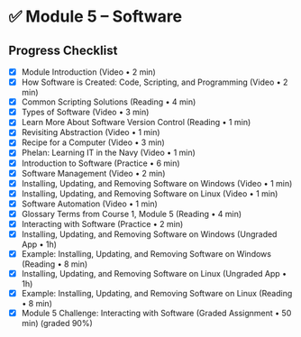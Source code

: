# ✅ Module 5 – Software

## Progress Checklist

- [x] Module Introduction (Video • 2 min)  
- [x] How Software is Created: Code, Scripting, and Programming (Video • 2 min)  
- [x] Common Scripting Solutions (Reading • 4 min)  
- [x] Types of Software (Video • 3 min)  
- [x] Learn More About Software Version Control (Reading • 1 min)  
- [x] Revisiting Abstraction (Video • 1 min)  
- [x] Recipe for a Computer (Video • 3 min)  
- [x] Phelan: Learning IT in the Navy (Video • 1 min)  
- [x] Introduction to Software (Practice • 6 min)  
- [x] Software Management (Video • 2 min)  
- [x] Installing, Updating, and Removing Software on Windows (Video • 1 min)  
- [x] Installing, Updating, and Removing Software on Linux (Video • 1 min)  
- [x] Software Automation (Video • 1 min)  
- [x] Glossary Terms from Course 1, Module 5 (Reading • 4 min)  
- [x] Interacting with Software (Practice • 2 min)  
- [x] Installing, Updating, and Removing Software on Windows (Ungraded App • 1h)  
- [x] Example: Installing, Updating, and Removing Software on Windows (Reading • 8 min)  
- [x] Installing, Updating, and Removing Software on Linux (Ungraded App • 1h)  
- [x] Example: Installing, Updating, and Removing Software on Linux (Reading • 8 min)  
- [x] Module 5 Challenge: Interacting with Software (Graded Assignment • 50 min) (graded 90%)
